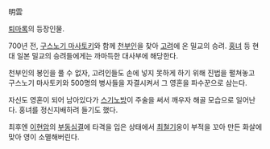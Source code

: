 明雲  

[퇴마록](%ED%87%B4%EB%A7%88%EB%A1%9D.md)의 등장인물.

700년 전, [구스노기 마사토키](%EA%B5%AC%EC%8A%A4%EB%85%B8%EA%B8%B0%20%EB%A7%88%EC%82%AC%ED%86%A0%ED%82%A4.md)와 함께 [천부인](%EC%B2%9C%EB%B6%80%EC%9D%B8.md)을 찾아
[고려](%EA%B3%A0%EB%A0%A4.md)에 온 밀교의 승려. [홍녀](%ED%99%8D%EB%85%80.md) 등 현대
일본 밀교의 승려들에게는 까마득한 대사부에 해당한다.

천부인의 봉인을 풀 수 없자, 고려인들도 손에 넣지 못하게 하기 위해 진법을 펼쳐놓고 구스노기 마사토키와 500명의 병사들을 자결시켜서 그
영혼을 파수꾼으로 삼는다.  

자신도 영혼이 되어 남아있다가 [스기노방](%EC%8A%A4%EA%B8%B0%EB%85%B8%EB%B0%A9.md)이 주술을 써서
깨우자 해골 모습으로 일어난다. 홍녀를 정신지배하려 들기도 했다.

최후엔 [이현암](%EC%9D%B4%ED%98%84%EC%95%94.md)의
[부동심결](%EB%B6%80%EB%8F%99%EC%8B%AC%EA%B2%B0.md)에 타격을 입은 상태에서
[최철기](%EC%B5%9C%EC%B2%A0%EA%B8%B0.md)옹이 부적을 꼬아 만든 화살에 맞아 영이 소멸해버린다.

